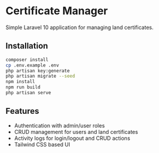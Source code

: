 # Certificate Manager

Simple Laravel 10 application for managing land certificates.

## Installation

```bash
composer install
cp .env.example .env
php artisan key:generate
php artisan migrate --seed
npm install
npm run build
php artisan serve
```

## Features
- Authentication with admin/user roles
- CRUD management for users and land certificates
- Activity logs for login/logout and CRUD actions
- Tailwind CSS based UI
